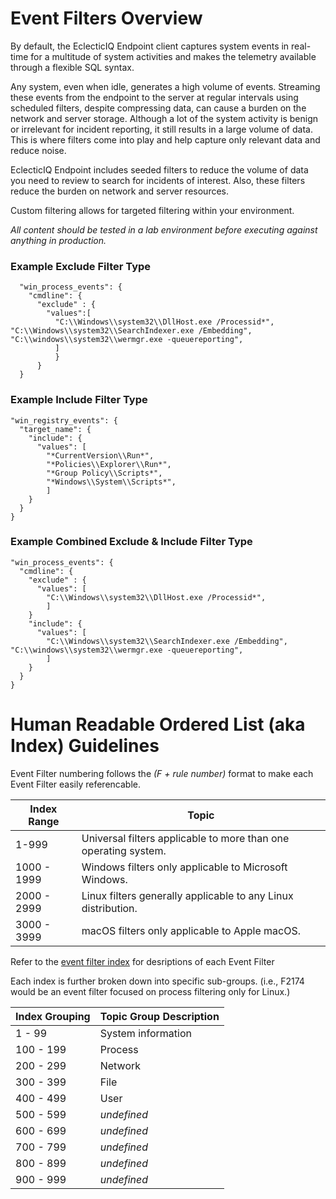 # Event Filters Overview
By default, the EclecticIQ Endpoint client captures system events in real-time for a multitude of system activities and makes the telemetry available through a flexible SQL syntax.

Any system, even when idle, generates a high volume of events. Streaming these events from the endpoint to the server at regular intervals using scheduled filters, despite compressing data, can cause a burden on the network and server storage. Although a lot of the system activity is benign or irrelevant for incident reporting, it still results in a large volume of data. This is where filters come into play and help capture only relevant data and reduce noise.

EclecticIQ Endpoint includes seeded filters to reduce the volume of data you need to review to search for incidents of interest. Also, these filters reduce the burden on network and server resources.

Custom filtering allows for targeted filtering within your environment.

*All content should be tested in a lab environment before executing against anything in production.*

### Example Exclude Filter Type
```
  "win_process_events": {
    "cmdline": {
      "exclude" : {
        "values":[
          "C:\\Windows\\system32\\DllHost.exe /Processid*", "C:\\Windows\\system32\\SearchIndexer.exe /Embedding", "C:\\windows\\system32\\wermgr.exe -queuereporting",
          ]
          }
      }
  }
```

### Example Include Filter Type
```
"win_registry_events": {
  "target_name": {
    "include": {
      "values": [
        "*CurrentVersion\\Run*",
        "*Policies\\Explorer\\Run*",
        "*Group Policy\\Scripts*",
        "*Windows\\System\\Scripts*",
        ]
    }
  }
}
```

### Example Combined Exclude & Include Filter Type
```
"win_process_events": {
  "cmdline": {
    "exclude" : {
      "values": [
        "C:\\Windows\\system32\\DllHost.exe /Processid*",
        ]
    }
    "include": {
      "values": [
        "C:\\Windows\\system32\\SearchIndexer.exe /Embedding", "C:\\windows\\system32\\wermgr.exe -queuereporting",
        ]
    } 
  }
}
```

# Human Readable Ordered List (aka Index) Guidelines
Event Filter numbering follows the *(F + rule number)* format to make each Event Filter easily referencable.

| Index Range | Topic |
| ----------- | ----- |
| 1-999 | Universal filters applicable to more than one operating system. |
| 1000 - 1999 | Windows filters only applicable to Microsoft Windows. |
| 2000 - 2999 | Linux filters generally applicable to any Linux distribution. |
| 3000 - 3999 | macOS filters only applicable to Apple macOS. |

Refer to the [event filter index](filter_index.md) for desriptions of each Event Filter

Each index is further broken down into specific sub-groups.
(i.e., F2174 would be an event filter focused on process filtering only for Linux.)

| Index Grouping | Topic Group Description |
| -------------- | ----------------------- |
| 1 - 99 | System information |
| 100 - 199 | Process |
| 200 - 299 | Network |
| 300 - 399 | File |
| 400 - 499 | User |
| 500 - 599 | *undefined* |
| 600 - 699 | *undefined* |
| 700 - 799 | *undefined* |
| 800 - 899 | *undefined* |
| 900 - 999 | *undefined* |
